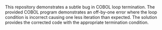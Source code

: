 This repository demonstrates a subtle bug in COBOL loop termination. The provided COBOL program demonstrates an off-by-one error where the loop condition is incorrect causing one less iteration than expected. The solution provides the corrected code with the appropriate termination condition.